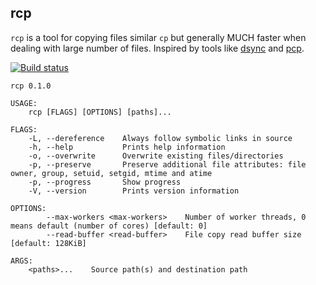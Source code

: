 rcp
---

`rcp` is a tool for copying files similar `cp` but generally MUCH faster when dealing with large number of files.
Inspired by tools like [dsync](https://mpifileutils.readthedocs.io/en/v0.11.1/dsync.1.html) and
[pcp](https://github.com/wtsi-ssg/pcp).

[![Build status](https://github.com/wykurz/rcp/actions/workflows/rust.yml/badge.svg)](https://github.com/wykurz/rcp/actions)

```
rcp 0.1.0

USAGE:
    rcp [FLAGS] [OPTIONS] [paths]...

FLAGS:
    -L, --dereference    Always follow symbolic links in source
    -h, --help           Prints help information
    -o, --overwrite      Overwrite existing files/directories
    -p, --preserve       Preserve additional file attributes: file owner, group, setuid, setgid, mtime and atime
    -p, --progress       Show progress
    -V, --version        Prints version information

OPTIONS:
        --max-workers <max-workers>    Number of worker threads, 0 means default (number of cores) [default: 0]
        --read-buffer <read-buffer>    File copy read buffer size [default: 128KiB]

ARGS:
    <paths>...    Source path(s) and destination path
```
